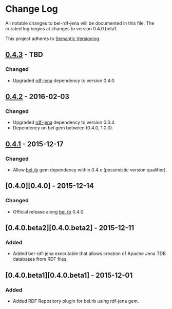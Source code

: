 # Change Log
All notable changes to bel-rdf-jena will be documented in this file. The curated log begins at changes to version 0.4.0.beta1.

This project adheres to [Semantic Versioning](http://semver.org/).

## [0.4.3][0.4.3] - TBD
### Changed
- Upgraded [rdf-jena][rdf-jena] dependency to version 0.4.0.

## [0.4.2][0.4.2] - 2016-02-03
### Changed
- Upgraded [rdf-jena][rdf-jena] dependency to version 0.3.4.
- Dependency on *bel* gem between (0.4.0, 1.0.0).

## [0.4.1][0.4.1] - 2015-12-17
### Changed
- Allow [bel.rb][bel.rb] gem dependency within 0.4.x (pessimistic version qualifier).

## [0.4.0][0.4.0] - 2015-12-14
### Changed
- Official release along [bel.rb][bel.rb] 0.4.0.

## [0.4.0.beta2][0.4.0.beta2] - 2015-12-11
### Added
- Added bel-rdf-jena executable that allows creation of Apache Jena TDB databases from RDF files.

## [0.4.0.beta1][0.4.0.beta1] - 2015-12-01
### Added
- Added RDF Repository plugin for bel.rb using rdf-jena gem.

[bel.rb]:   https://rubygems.org/gems/bel
[rdf-jena]: https://rubygems.org/gems/rdf-jena
[0.4.3]:    https://github.com/OpenBEL/bel.rb-rdf-jena/compare/0.4.2...0.4.3
[0.4.2]:    https://github.com/OpenBEL/bel.rb-rdf-jena/compare/0.4.1...0.4.2
[0.4.1]:    https://github.com/OpenBEL/bel.rb-rdf-jena/compare/0.4.0...0.4.1
